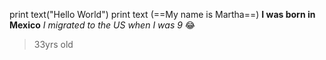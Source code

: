 print text("Hello World")
print text (==My name is Martha==)
**I was born in Mexico** 
*I migrated to the US when I was 9* :joy:
>33yrs old
